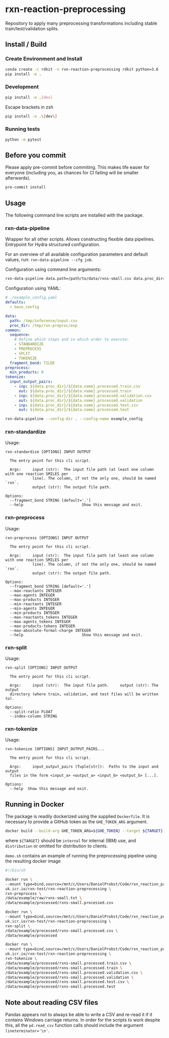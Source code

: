 # rxn-reaction-preprocessing

Repository to apply many preprocessing transformations including stable train/test/validation splits.

## Install / Build
### Create Environment and Install
```bash
conda create -c rdkit -n rxn-reaction-preprocessing rdkit python=3.6
pip install -e .
```

### Development
```bash
pip install -e .[dev]
```
Escape brackets in zsh
```bash
pip install -e .\[dev\]
```

### Running tests
```bash
python -m pytest
```

## Before you commit
Please apply pre-commit before commiting. This makes life easier for everyone (including you, as chances for CI failing will be smaller afterwards).
```bash
pre-commit install
```

## Usage
The following command line scripts are installed with the package.

### rxn-data-pipeline
Wrapper for all other scripts. Allows constructing flexible data pipelines. Entrypoint for Hydra structured configuration.

For an overview of all available configuration parameters and default values, run: `rxn-data-pipeline --cfg job`.

Configuration using command line arguments:
```bash
rxn-data-pipeline data.path=/path/to/data/rxns-small.csv data.proc_dir=/path/to/proc/dir
```

Configuration using YAML:
```yaml
# ./example_config.yaml
defaults:
  - base_config

data:
  path: /tmp/inference/input.csv
  proc_dir: /tmp/rxn-preproc/exp
common:
  sequence:
    # Define which steps and in which order to execute:
    - STANDARDIZE
    - PREPROCESS
    - SPLIT
    - TOKENIZE
  fragment_bond: TILDE
preprocess:
  min_products: 0
tokenize:
  input_output_pairs:
    - inp: ${data.proc_dir}/${data.name}.processed.train.csv
      out: ${data.proc_dir}/${data.name}.processed.train
    - inp: ${data.proc_dir}/${data.name}.processed.validation.csv
      out: ${data.proc_dir}/${data.name}.processed.validation
    - inp: ${data.proc_dir}/${data.name}.processed.test.csv
      out: ${data.proc_dir}/${data.name}.processed.test
```
```bash
rxn-data-pipeline --config-dir . --config-name example_config
```

### rxn-standardize
Usage:
```
rxn-standardize [OPTIONS] INPUT OUTPUT

  The entry point for this cli script.

  Args:     input (str):  The input file path (at least one column with one reaction SMILES per
            line). The column, if not the only one, should be named `rxn`.
            output (str): The output file path.

Options:
  --fragment_bond STRING [default='.']
  --help                          Show this message and exit.
```
### rxn-preprocess
Usage:
```
rxn-preprocess [OPTIONS] INPUT OUTPUT

  The entry point for this cli script.

  Args:     input (str):  The input file path (at least one column with one reaction SMILES per
            line). The column, if not the only one, should be named `rxn`.
            output (str): The output file path.

Options:
  --fragment_bond STRING [default='.']
  --max-reactants INTEGER
  --max-agents INTEGER
  --max-products INTEGER
  --min-reactants INTEGER
  --min-agents INTEGER
  --min-products INTEGER
  --max-reactants_tokens INTEGER
  --max-agents_tokens INTEGER
  --max-products-tokens INTEGER
  --max-absolute-formal-charge INTEGER
  --help                          Show this message and exit.
```
### rxn-split
Usage:
```
rxn-split [OPTIONS] INPUT OUTPUT

  The entry point for this cli script.

  Args:     input (str):  The input file path.     output (str): The output
  directory (where train, validation, and test files will be written to).

Options:
  --split-ratio FLOAT
  --index-column STRING
```
### rxn-tokenize
Usage:
```
rxn-tokenize [OPTIONS] INPUT_OUTPUT_PAIRS...

  The entry point for this cli script.

  Args:     input_output_pairs (Tuple[str]):  Paths to the input and output
  files in the form <input_a> <output_a> <input_b> <output_b> [...].

Options:
  --help  Show this message and exit.
```

## Running in Docker
The package is readily dockerized using the supplied ```Dockerfile```.
It is necessary to provide a GitHub token as the `GHE_TOKEN_ARG` argument.
```bash
docker build --build-arg GHE_TOKEN_ARG=${GHE_TOKEN} --target ${TARGET} -t rxn_reaction_preprocessing .
```
where `${TARGET}` should be `internal` for internal (IBM) use, and `distribution` or omitted for distribution to clients.

`demo.sh` contains an example of running the preprocessing pipeline using the resulting docker image
```bash
#!/bin/sh

docker run \
--mount type=bind,source=/mnt/c/Users/DanielProbst/Code/rxn_reaction_preprocessing/data,target=/data \
uk.icr.io/rxn-test/rxn-reaction-preprocessing \
rxn-preprocess \
/data/example/raw/rxns-small.txt \
/data/example/processed/rxns-small.processed.csv

docker run \
--mount type=bind,source=/mnt/c/Users/DanielProbst/Code/rxn_reaction_preprocessing/data,target=/data \
uk.icr.io/rxn-test/rxn-reaction-preprocessing \
rxn-split \
/data/example/processed/rxns-small.processed.csv \
/data/example/processed

docker run \
--mount type=bind,source=/mnt/c/Users/DanielProbst/Code/rxn_reaction_preprocessing/data,target=/data \
uk.icr.io/rxn-test/rxn-reaction-preprocessing \
rxn-tokenize \
/data/example/processed/rxns-small.processed.train.csv \
/data/example/processed/rxns-small.processed.train \
/data/example/processed/rxns-small.processed.validation.csv \
/data/example/processed/rxns-small.processed.validation \
/data/example/processed/rxns-small.processed.test.csv \
/data/example/processed/rxns-small.processed.test
```

## Note about reading CSV files
Pandas appears not to always be able to write a CSV and re-read it if it contains Windows carriage returns.
In order for the scripts to work despite this, all the `pd.read_csv` function calls should include the argument `lineterminator='\n'`.
